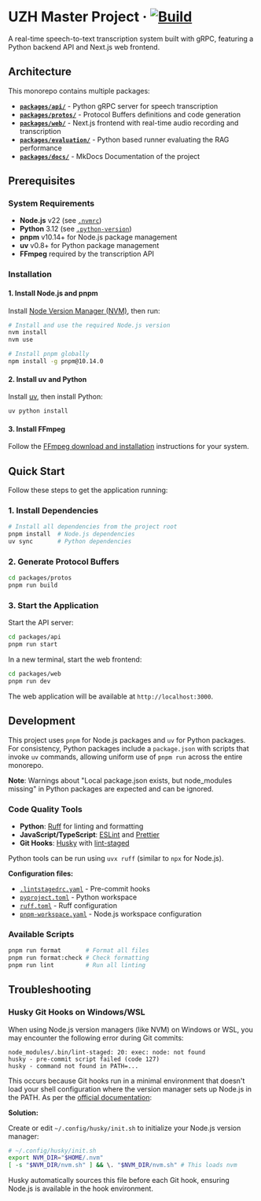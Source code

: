 # UZH Master Project &middot; [![Build](https://github.com/Memory-Experience/momento/actions/workflows/build.yaml/badge.svg)](https://github.com/Memory-Experience/momento/actions/workflows/build.yaml)

A real-time speech-to-text transcription system built with gRPC, featuring a Python backend API and Next.js web frontend.

## Architecture

This monorepo contains multiple packages:

- **[`packages/api/`](https://github.com/Memory-Experience/momento/blob/main/packages/api/README.md)** - Python gRPC server for speech transcription
- **[`packages/protos/`](https://github.com/Memory-Experience/momento/blob/main/packages/protos/README.md)** - Protocol Buffers definitions and code generation
- **[`packages/web/`](https://github.com/Memory-Experience/momento/blob/main/packages/web/README.md)** - Next.js frontend with real-time audio recording and transcription
- **[`packages/evaluation/`](https://github.com/Memory-Experience/momento/blob/main/packages/evaluation/README.md)** - Python based runner evaluating the RAG performance
- **[`packages/docs/`](https://github.com/Memory-Experience/momento/blob/main/packages/docs/README.md)** - MkDocs Documentation of the project

## Prerequisites

### System Requirements

- **Node.js** v22 (see [`.nvmrc`](https://github.com/Memory-Experience/momento/blob/main/.nvmrc))
- **Python** 3.12 (see [`.python-version`](https://github.com/Memory-Experience/momento/blob/main/.python-version))
- **pnpm** v10.14+ for Node.js package management
- **uv** v0.8+ for Python package management
- **FFmpeg** required by the transcription API

### Installation

#### 1. Install Node.js and pnpm

Install [Node Version Manager (NVM)](https://github.com/nvm-sh/nvm#installing-and-updating), then run:

```bash
# Install and use the required Node.js version
nvm install
nvm use

# Install pnpm globally
npm install -g pnpm@10.14.0
```

#### 2. Install uv and Python

Install [uv](https://docs.astral.sh/uv/getting-started/installation/), then install Python:

```bash
uv python install
```

#### 3. Install FFmpeg

Follow the [FFmpeg download and installation](https://ffmpeg.org/download.html) instructions for your system.

## Quick Start

Follow these steps to get the application running:

### 1. Install Dependencies

```bash
# Install all dependencies from the project root
pnpm install  # Node.js dependencies
uv sync       # Python dependencies
```

### 2. Generate Protocol Buffers

```bash
cd packages/protos
pnpm run build
```

### 3. Start the Application

Start the API server:

```bash
cd packages/api
pnpm run start
```

In a new terminal, start the web frontend:

```bash
cd packages/web
pnpm run dev
```

The web application will be available at `http://localhost:3000`.

## Development

This project uses `pnpm` for Node.js packages and `uv` for Python packages. For consistency, Python packages include a `package.json` with scripts that invoke `uv` commands, allowing uniform use of `pnpm run` across the entire monorepo.

**Note**: Warnings about "Local package.json exists, but node_modules missing" in Python packages are expected and can be ignored.

### Code Quality Tools

- **Python**: [Ruff](https://docs.astral.sh/ruff/) for linting and formatting
- **JavaScript/TypeScript**: [ESLint](https://eslint.org/) and [Prettier](https://prettier.io/)
- **Git Hooks**: [Husky](https://typicode.github.io/husky/) with [lint-staged](https://github.com/lint-staged/lint-staged)

Python tools can be run using `uvx ruff` (similar to `npx` for Node.js).

**Configuration files:**

- [`.lintstagedrc.yaml`](https://github.com/Memory-Experience/momento/blob/main/.lintstagedrc.yaml) - Pre-commit hooks
- [`pyproject.toml`](https://github.com/Memory-Experience/momento/blob/main/pyproject.toml) - Python workspace
- [`ruff.toml`](https://github.com/Memory-Experience/momento/blob/main/ruff.toml) - Ruff configuration
- [`pnpm-workspace.yaml`](https://github.com/Memory-Experience/momento/blob/main/pnpm-workspace.yaml) - Node.js workspace configuration

### Available Scripts

```bash
pnpm run format       # Format all files
pnpm run format:check # Check formatting
pnpm run lint         # Run all linting
```

## Troubleshooting

### Husky Git Hooks on Windows/WSL

When using Node.js version managers (like NVM) on Windows or WSL, you may encounter the following error during Git commits:

```
node_modules/.bin/lint-staged: 20: exec: node: not found
husky - pre-commit script failed (code 127)
husky - command not found in PATH=...
```

This occurs because Git hooks run in a minimal environment that doesn't load your shell configuration where the version manager sets up Node.js in the PATH.
As per the [official documentation](https://typicode.github.io/husky/how-to.html#solution):

**Solution:**

Create or edit `~/.config/husky/init.sh` to initialize your Node.js version manager:

```bash
# ~/.config/husky/init.sh
export NVM_DIR="$HOME/.nvm"
[ -s "$NVM_DIR/nvm.sh" ] && \. "$NVM_DIR/nvm.sh" # This loads nvm
```

Husky automatically sources this file before each Git hook, ensuring Node.js is available in the hook environment.
